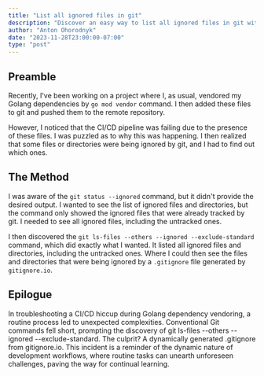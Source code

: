 ```yaml
---
title: "List all ignored files in git"
description: "Discover an easy way to list all ignored files in git with one simple command."
author: "Anton Ohorodnyk"
date: "2023-11-28T23:00:00-07:00"
type: "post"
---
```

## Preamble

Recently, I've been working on a project where I, as usual, vendored my Golang dependencies by `go mod vendor` command. I then added these files to git and pushed them to the remote repository.

However, I noticed that the CI/CD pipeline was failing due to the presence of these files. I was puzzled as to why this was happening. I then realized that some files or directories were being ignored by git, and I had to find out which ones.

## The Method

I was aware of the `git status --ignored` command, but it didn't provide the desired output. I wanted to see the list of ignored files and directories, but the command only showed the ignored files that were already tracked by git. I needed to see all ignored files, including the untracked ones.

I then discovered the `git ls-files --others --ignored --exclude-standard` command, which did exactly what I wanted. It listed all ignored files and directories, including the untracked ones. Where I could then see the files and directories that were being ignored by a `.gitignore` file generated by `gitignore.io`.

## Epilogue

In troubleshooting a CI/CD hiccup during Golang dependency vendoring, a routine process led to unexpected complexities. Conventional Git commands fell short, prompting the discovery of git ls-files --others --ignored --exclude-standard. The culprit? A dynamically generated .gitignore from gitignore.io. This incident is a reminder of the dynamic nature of development workflows, where routine tasks can unearth unforeseen challenges, paving the way for continual learning.
